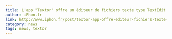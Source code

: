 ```yaml
---
title: L'app "Textor" offre un éditeur de fichiers texte type TextEdit à l'iPhone et iPad
author: iPhon.fr
link: http://www.iphon.fr/post/textor-app-offre-editeur-fichiers-texte-type-textedit-iphone-ipad-899440
category: news
tags: news, textor
---
```

